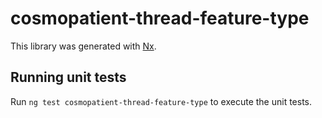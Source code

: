# cosmopatient-thread-feature-type

This library was generated with [Nx](https://nx.dev).

## Running unit tests

Run `ng test cosmopatient-thread-feature-type` to execute the unit tests.
